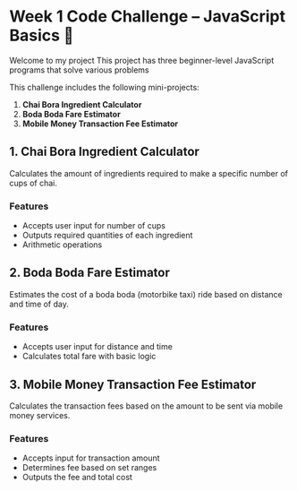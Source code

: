 # Week 1 Code Challenge – JavaScript Basics 🚀

Welcome to my project This project has three beginner-level JavaScript programs that solve various problems

This challenge includes the following mini-projects:

1. **Chai Bora Ingredient Calculator**
2. **Boda Boda Fare Estimator**
3. **Mobile Money Transaction Fee Estimator**
   

## 1. Chai Bora Ingredient Calculator

Calculates the amount of ingredients required to make a specific number of cups of chai.

### Features
- Accepts user input for number of cups
- Outputs required quantities of each ingredient
- Arithmetic operations


## 2. Boda Boda Fare Estimator

Estimates the cost of a boda boda (motorbike taxi) ride based on distance and time of day.

### Features
- Accepts user input for distance and time
- Calculates total fare with basic logic


## 3. Mobile Money Transaction Fee Estimator

Calculates the transaction fees based on the amount to be sent via mobile money services.

### Features
- Accepts input for transaction amount
- Determines fee based on set ranges
- Outputs the fee and total cost



